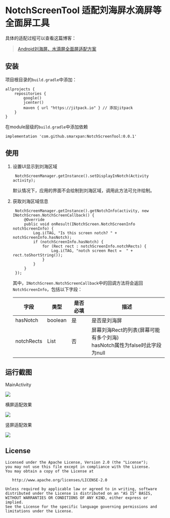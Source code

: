 # NotchScreenTool 适配刘海屏水滴屏等全面屏工具

具体的适配过程可以查看这篇博客：

> [Android刘海屏、水滴屏全面屏适配方案](https://www.jianshu.com/p/2b8db60ba8df)

## 安装

项目根目录的`build.gradle`中添加：

    allprojects {
        repositories {
            google()
            jcenter()
            maven { url "https://jitpack.io" } // 添加jitpack
        }
    }

在module层级的`build.gradle`中添加依赖

    implementation 'com.github.smarxpan:NotchScreenTool:0.0.1'

## 使用

1. 设置UI显示到刘海区域

        NotchScreenManager.getInstance().setDisplayInNotch(Activity activity);

    默认情况下，应用的界面不会绘制到刘海区域，调用此方法可允许绘制。

2. 获取刘海区域信息

        NotchScreenManager.getInstance().getNotchInfo(activity, new INotchScreen.NotchScreenCallback() {
            @Override
            public void onResult(INotchScreen.NotchScreenInfo notchScreenInfo) {
                Log.i(TAG, "Is this screen notch? " + notchScreenInfo.hasNotch);
                if (notchScreenInfo.hasNotch) {
                    for (Rect rect : notchScreenInfo.notchRects) {
                        Log.i(TAG, "notch screen Rect =  " + rect.toShortString());
                    }
                }
            }
        });
	其中，`INotchScreen.NotchScreenCallback`中的回调方法将会返回`NotchScreenInfo`，包括以下字段：
	
	|字段|类型|是否必填|描述
	|---|---|---|---|
	|hasNotch|boolean|是|是否是刘海屏
	|notchRects|List|否|屏幕刘海Rect的列表(屏幕可能有多个刘海)<BR>hasNotch属性为false时此字段为null

## 运行截图

MainActivity

![](screenshot/Screenshot_main.png)

横屏适配效果

![](screenshot/Screenshot_landscape.png)

竖屏适配效果

![](screenshot/Screenshot_portrait.png)

## License

	Licensed under the Apache License, Version 2.0 (the "License");
	you may not use this file except in compliance with the License.
	You may obtain a copy of the License at
	
	   http://www.apache.org/licenses/LICENSE-2.0
	
	Unless required by applicable law or agreed to in writing, software
	distributed under the License is distributed on an "AS IS" BASIS,
	WITHOUT WARRANTIES OR CONDITIONS OF ANY KIND, either express or implied.
	See the License for the specific language governing permissions and
	limitations under the License.